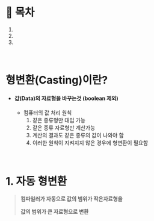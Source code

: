 # 🔖  목차

1.
2.
3.

<br/>

# 형변환(Casting)이란?

- #### 값(Data)의 자료형을 바꾸는것 (boolean 제외)

  - 컴퓨터의 값 처리 원칙<br/>
    1. 같은 종류형만 대입 가능  
    2. 같은 종류 자료형만 계산가능
    3. 계산의 결과도 같은 종류의 값이 나와야 함
    4. 이러한 원칙이 지켜지지 않은 경우에 형변환이 필요함

<br/>

# 1. 자동 형변환

  > **컴파일러가 자동으로 값의 범위가 작은자료형을**
  > 
  > **값의 범위가 큰 자료형으로 변환**
  > 









